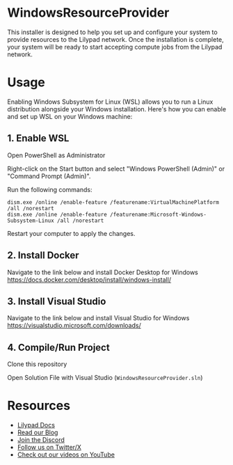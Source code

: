# WindowsResourceProvider
This installer is designed to help you set up and configure your system to provide resources to the Lilypad network. Once the installation is complete, your system will be ready to start accepting compute jobs from the Lilypad network.

# Usage
Enabling Windows Subsystem for Linux (WSL) allows you to run a Linux distribution alongside your Windows installation. Here's how you can enable and set up WSL on your Windows machine:

## 1. Enable WSL
Open PowerShell as Administrator

Right-click on the Start button and select "Windows PowerShell (Admin)" or "Command Prompt (Admin)".

Run the following commands:

```
dism.exe /online /enable-feature /featurename:VirtualMachinePlatform /all /norestart
dism.exe /online /enable-feature /featurename:Microsoft-Windows-Subsystem-Linux /all /norestart
```

Restart your computer to apply the changes.

## 2. Install Docker
Navigate to the link below and install Docker Desktop for Windows
https://docs.docker.com/desktop/install/windows-install/

## 3. Install Visual Studio
Navigate to the link below and install Visual Studio for Windows
https://visualstudio.microsoft.com/downloads/

## 4. Compile/Run Project
Clone this repository

Open Solution File with Visual Studio (`WindowsResourceProvider.sln`)

# Resources
- [Lilypad Docs](https://docs.lilypad.tech/lilypad)
- [Read our Blog](https://lilypad.team/blog)
- [Join the Discord](https://lilypad.team/discord)
- [Follow us on Twitter/X](https://lilypad.team/x)
- [Check out our videos on YouTube](https://lilypad.team/youtube)

